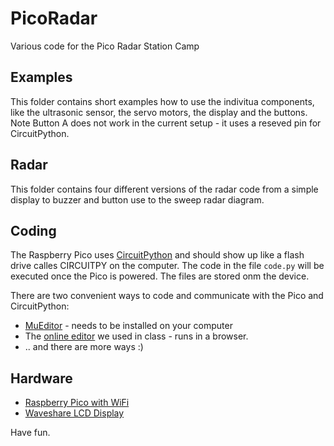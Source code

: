 # PicoRadar
Various code for the Pico Radar Station Camp

## Examples
This folder contains short examples how to use the indivitua components, like the ultrasonic sensor, the servo motors, the display and the buttons. Note Button A does not work in the current setup - it uses a reseved pin for CircuitPython.

## Radar
This folder contains four different versions of the radar code from a simple display to buzzer and button use to the sweep radar diagram.

## Coding
The Raspberry Pico uses <a href="https://learn.adafruit.com/welcome-to-circuitpython/what-is-circuitpython">CircuitPython</a> and should show up like a flash drive calles CIRCUITPY on the computer. The code in the file `code.py` will be executed once the Pico is powered. The files are stored onm the device.

There are two convenient ways to code and communicate with the Pico and CircuitPython:

- <a href="https://codewith.mu/">MuEditor</a> - needs to be installed on your computer
- The <a href="https://urfdvw.github.io/circuitpython-online-ide-2/">online editor</a> we used in class - runs in a browser. 
- .. and there are more ways :)

## Hardware

- <a href="https://learn.adafruit.com/getting-started-with-raspberry-pi-pico-circuitpython/overview">Raspberry Pico with WiFi</a> 
- <a href="https://www.waveshare.com/wiki/Pico-LCD-1.14">Waveshare LCD Display</a>

Have fun.